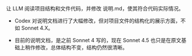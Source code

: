 让 LLM 阅读项目结构和文件代码，并修改 说明.md，使其符合代码实际情况。

- Codex 对说明文档进行了大幅修改，但对项目文件的结构化的展示方面，不如 Sonnet 4.X。

- 目前的说明文档，是之前 Sonnet 4 写的，现在 Sonnet 4.5 也只是在原文基础上稍作修改，总体结构不变，结构仍然很清晰。
